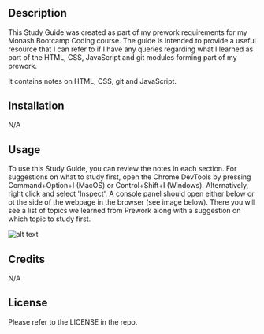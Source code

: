 # <Prework Study Guide Webpage>

## Description

This Study Guide was created as part of my prework requirements for my Monash Bootcamp Coding course.  The guide is intended to provide a useful resource that I can refer to if I have any queries regarding what I learned as part of the HTML, CSS, JavaScript and git modules forming part of my prework.

It contains notes on HTML, CSS, git and JavaScript.

## Installation

N/A

## Usage

To use this Study Guide, you can review the notes in each section.  For suggestions on what to study first, open the Chrome DevTools by pressing Command+Option+I (MacOS) or Control+Shift+I (Windows).  Alternatively, right click and select 'Inspect'.  A console panel should open either below or ot the side of the webpage in the browser (see image below).  There you will see a list of topics we learned from Prework along with a suggestion on which topic to study first.

![alt text](assets/Inspect-Function---Prework-Study-Guide.png)

## Credits

N/A

## License

Please refer to the LICENSE in the repo.


